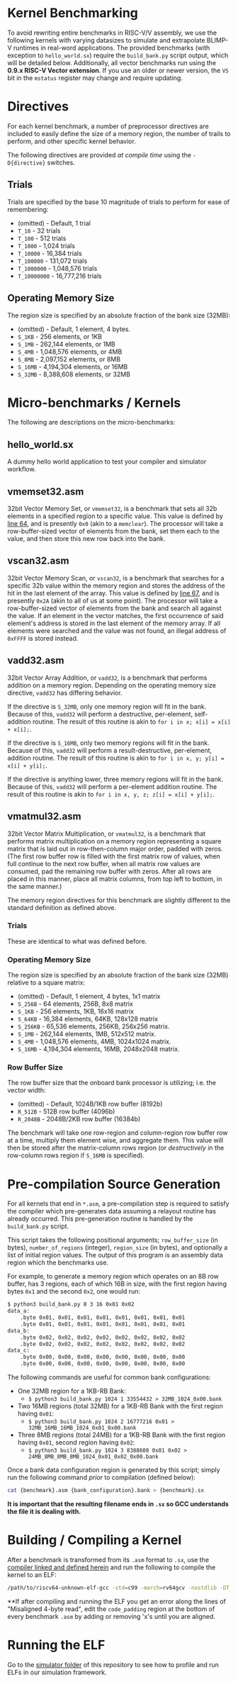 # Kernel Benchmarking

To avoid rewriting entire benchmarks in RISC-V/V assembly, we use the following kernels with varying datasizes to simulate and extrapolate BLIMP-V runtimes in real-word applications. The provided benchmarks (with exception to `hello_world.sx`) require the `build_bank.py` script output, which will be detailed below. Additionally, all vector benchmarks run using the **0.9.x RISC-V Vector extension**. If you use an older or newer version, the `VS` bit in the `mstatus` register may change and require updating. 

# Directives

For each kernel benchmark, a number of preprocessor directives are included to easily define the size of a memory region, the number of trails to perform, and other specific kernel behavior. 

The following directives are provided *at compile time* using the `-D{directive}` switches.

## Trials
Trials are specified by the base 10 magnitude of trials to perform for ease of remembering:
 * (omitted) - Default, 1 trial
 * `T_10` - 32 trials
 * `T_100` - 512 trials
 * `T_1000` - 1,024 trials
 * `T_10000` - 16,384 trials
 * `T_100000` - 131,072 trials
 * `T_1000000` - 1,048,576 trials
 * `T_10000000` - 16,777,216 trials

## Operating Memory Size
The region size is specified by an absolute fraction of the bank size (32MB):
 * (omitted) - Default, 1 element, 4 bytes.
 * `S_1KB` - 256 elements, or 1KB
 * `S_1MB` - 262,144 elements, or 1MB
 * `S_4MB` - 1,048,576 elements, or 4MB
 * `S_8MB` - 2,097,152 elements, or 8MB
 * `S_16MB` - 4,194,304 elements, or 16MB
 * `S_32MB` - 8,388,608 elements, or 32MB

# Micro-benchmarks / Kernels

The following are descriptions on the micro-benchmarks:

## hello_world.sx

A dummy hello world application to test your compiler and simulator workflow.

## vmemset32.asm

32bit Vector Memory Set, or `vmemset32`, is a benchmark that sets all 32b elements in a specified region to a specific value. This value is defined by [line 64](https://github.com/dovedevic/blimp/blob/main/benchmarks/kernels/vmemset32.asm#L64), and is presently `0x0` (akin to a `memclear`). The processor will take a row-buffer-sized vector of elements from the bank, set them each to the value, and then store this new row back into the bank.

## vscan32.asm

32bit Vector Memory Scan, or `vscan32`, is a benchmark that searches for a specific 32b value within the memory region and stores the address of the hit in the last element of the array. This value is defined by [line 67](https://github.com/dovedevic/blimp/blob/main/benchmarks/kernels/vscan32.asm#L67), and is presently `0x2A` (akin to all of us at some point). The processor will take a row-buffer-sized vector of elements from the bank and search all against the value. If an element in the vector matches, the first occurrence of said element's address is stored in the last element of the memory array. If all elements were searched and the value was not found, an illegal address of `0xFFFF` is stored instead.

## vadd32.asm

32bit Vector Array Addition, or `vadd32`, is a benchmark that performs addition on a memory region. Depending on the operating memory size directive, `vadd32` has differing behavior. 

If the directive is `S_32MB`, only one memory region will fit in the bank. Because of this, `vadd32` will perform a destructive, per-element, self-addition routine. The result of this routine is akin to `for i in x; x[i] = x[i] + x[i];`.

If the directive is `S_16MB`, only two memory regions will fit in the bank. Because of this, `vadd32` will perform a result-destructive, per-element, addition routine. The result of this routine is akin to `for i in x, y; y[i] = x[i] + y[i];`.

If the directive is anything lower, three memory regions will fit in the bank. Because of this, `vadd32` will perform a per-element addition routine. The result of this routine is akin to `for i in x, y, z; z[i] = x[i] + y[i];`.

## vmatmul32.asm

32bit Vector Matrix Multiplication, or `vmatmul32`, is a benchmark that performs matrix multiplication on a memory region representing a square matrix that is laid out in row-then-column major order, padded with zeros. (The first row buffer row is filled with the first matrix row of values, when full continue to the next row buffer, when all matrix row values are consumed, pad the remaining row buffer with zeros. After all rows are placed in this manner, place all matrix columns, from top left to bottom, in the same manner.)

The memory region directives for this benchmark are slightly different to the standard definition as defined above.

### Trials

These are identical to what was defined before.

### Operating Memory Size
The region size is specified by an absolute fraction of the bank size (32MB) relative to a square matrix:
 * (omitted) - Default, 1 element, 4 bytes, 1x1 matrix
 * `S_256B` - 64 elements, 256B, 8x8 matrix
 * `S_1KB` - 256 elements, 1KB, 16x16 matrix
 * `S_64KB` - 16,384 elements, 64KB, 128x128 matrix
 * `S_256KB` - 65,536 elements, 256KB, 256x256 matrix.
 * `S_1MB` - 262,144 elements, 1MB, 512x512 matrix.
 * `S_4MB` - 1,048,576 elements, 4MB, 1024x1024 matrix.
 * `S_16MB` - 4,194,304 elements, 16MB, 2048x2048 matrix.
 
### Row Buffer Size
The row buffer size that the onboard bank processor is utilizing; i.e. the vector width:
 * (omitted) - Default, 1024B/1KB row buffer (8192b)
 * `R_512B` - 512B row buffer (4096b)
 * `R_2048B` - 2048B/2KB row buffer (16384b)

The benchmark will take one row-region and column-region row buffer row at a time, multiply them element wise, and aggregate them. This value will then be stored after the matrix-column rows region (or *destructively* in the row-column rows region if `S_16MB` is specified).

# Pre-compilation Source Generation

For all kernels that end in `*.asm`, a pre-compilation step is required to satisfy the compiler which pre-generates data assuming a relayout routine has already occurred. This pre-generation routine is handled by the `build_bank.py` script. 

This script takes the following positional arguments; `row_buffer_size` (in bytes), `number_of_regions` (integer), `region_size` (in bytes), and optionally a list of initial region values. The output of this program is an assembly data region which the benchmarks use.

For example, to generate a memory region which operates on an 8B row buffer, has 3 regions, each of which 16B in size, with the first region having bytes `0x1` and the second `0x2`, one would run: 

```sh
$ python3 build_bank.py 8 3 16 0x01 0x02
data_a:
    .byte 0x01, 0x01, 0x01, 0x01, 0x01, 0x01, 0x01, 0x01
    .byte 0x01, 0x01, 0x01, 0x01, 0x01, 0x01, 0x01, 0x01
data_b:
    .byte 0x02, 0x02, 0x02, 0x02, 0x02, 0x02, 0x02, 0x02
    .byte 0x02, 0x02, 0x02, 0x02, 0x02, 0x02, 0x02, 0x02
data_c:
    .byte 0x00, 0x00, 0x00, 0x00, 0x00, 0x00, 0x00, 0x00
    .byte 0x00, 0x00, 0x00, 0x00, 0x00, 0x00, 0x00, 0x00

```

The following commands are useful for common bank configurations:

 * One 32MB region for a 1KB-RB Bank:
   * `$ python3 build_bank.py 1024 1 33554432 > 32MB_1024_0x00.bank`
 * Two 16MB regions (total 32MB) for a 1KB-RB Bank with the first region having `0x01`:
   * `$ python3 build_bank.py 1024 2 16777216 0x01 > 32MB_16MB_16MB_1024_0x01_0x00.bank`
 * Three 8MB regions (total 24MB) for a 1KB-RB Bank with the first region having `0x01`, second region having `0x02`:
   * `$ python3 build_bank.py 1024 3 8388608 0x01 0x02 > 24MB_8MB_8MB_8MB_1024_0x01_0x02_0x00.bank`

Once a bank data configuration region is generated by this script; simply run the following command *prior* to compilation (defined below):

```sh
cat {benchmark}.asm {bank_configuration}.bank > {benchmark}.sx
```

**It is important that the resulting filename ends in `.sx` so GCC understands the file it is dealing with.**

# Building / Compiling a Kernel

After a benchmark is transformed from its `.asm` format to `.sx`, use the [compiler linked and defined herein](https://github.com/dovedevic/blimp) and run the following to compile the kernel to an ELF:

```sh
/path/to/riscv64-unknown-elf-gcc -std=c99 -march=rv64gcv -nostdlib -DT_{trails} -DS_{size} -o {benchmark}.elf {benchmark}.sx
```

\*\*If after compiling and running the ELF you get an error along the lines of "Misaligned 4-byte read", edit the `code_padding` region at the bottom of every benchmark `.asm` by adding or removing 'x's until you are aligned.


# Running the ELF

Go to the [simulator folder](https://github.com/dovedevic/blimp) of this repository to see how to profile and run ELFs in our simulation framework.
